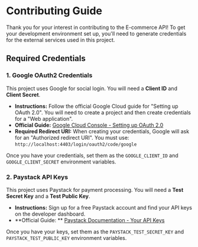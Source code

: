# Contributing Guide

Thank you for your interest in contributing to the E-commerce API! To get your development environment set up, you'll
need to generate credentials for the external services used in this project.

## Required Credentials

### 1. Google OAuth2 Credentials

This project uses Google for social login. You will need a **Client ID** and **Client Secret**.

- **Instructions:** Follow the official Google Cloud guide for "Setting up OAuth 2.0". You will need to create a project
  and then create credentials for a "Web application".
- **Official Guide:** [Google Cloud Console - Setting up OAuth 2.0](https://support.google.com/cloud/answer/6158849)
- **Required Redirect URI:** When creating your credentials, Google will ask for an "Authorized redirect URI". You must
  use: `http://localhost:4403/login/oauth2/code/google`

Once you have your credentials, set them as the `GOOGLE_CLIENT_ID` and `GOOGLE_CLIENT_SECRET` environment variables.

### 2. Paystack API Keys

This project uses Paystack for payment processing. You will need a **Test Secret Key** and a **Test Public Key**.

- **Instructions:** Sign up for a free Paystack account and find your API keys on the developer dashboard.
- **Official Guide:
  ** [Paystack Documentation - Your API Keys](https://paystack.com/docs/api/authentication/#your-api-keys)

Once you have your keys, set them as the `PAYSTACK_TEST_SECRET_KEY` and `PAYSTACK_TEST_PUBLIC_KEY` environment
variables.
